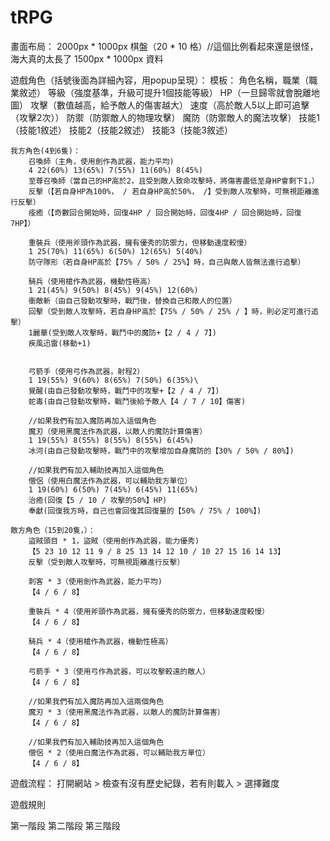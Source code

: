 # tRPG

畫面布局：
	2000px * 1000px 棋盤（20 * 10 格）//這個比例看起來還是很怪，海大真的太長了
	1500px * 1000px 資料

遊戲角色（括號後面為詳細內容，用popup呈現）：
	模板：
		角色名稱，職業（職業敘述）
		等級（強度基準，升級可提升1個技能等級） HP（一旦歸零就會脫離地圖） 攻擊（數值越高，給予敵人的傷害越大） 速度（高於敵人5以上即可追擊（攻擊2次）） 防禦（防禦敵人的物理攻擊） 魔防（防禦敵人的魔法攻擊）
		技能1（技能1敘述）
		技能2（技能2敘述）
		技能3（技能3敘述）

	我方角色(4到6隻)：
		召喚師（主角，使用劍作為武器，能力平均)
		4 22(60%) 13(65%) 7(55%) 11(60%) 8(45%)
		至尊召喚師（當自己的HP高於2，且受到敵人致命攻擊時，將傷害盡低至身HP會剩下1，）
		反擊（【若自身HP為100%， / 若自身HP高於50%， /】受到敵人攻擊時，可無視距離進行反擊）
		痊癒（【奇數回合開始時，回復4HP / 回合開始時，回復4HP / 回合開始時，回復7HP】）

		重裝兵（使用斧頭作為武器，擁有優秀的防禦力，但移動速度較慢）
		1 25(70%) 11(65%) 6(50%) 12(65%) 5(40%)
		防守隊形（若自身HP高於【75% / 50% / 25%】時，自己與敵人皆無法進行追擊）

		騎兵（使用槍作為武器，機動性極高）
		1 21(45%) 9(50%) 8(45%) 9(45%) 12(60%)
		衝敵斬（由自己發動攻擊時，戰鬥後，替換自己和敵人的位置）
		回擊（受到敵人攻擊時，若自身HP高於【75% / 50% / 25% / 】時，則必定可進行追擊）
		1麗華(受到敵人攻擊時，戰鬥中的魔防+【2 / 4 / 7】)
		疾風迅雷(移動+1)
		
		
		弓箭手（使用弓作為武器，射程2）
		1 19(55%) 9(60%) 8(65%) 7(50%) 6(35%)\
		覺醒(由自己發動攻擊時，戰鬥中的攻擊+【2 / 4 / 7】)
		蛇毒(由自己發動攻擊時，戰鬥後給予敵人【4 / 7 / 10】傷害)
		
		//如果我們有加入魔防再加入這個角色
		魔刃（使用黑魔法作為武器，以敵人的魔防計算傷害）
		1 19(55%) 8(55%) 8(55%) 8(55%) 6(45%)
		冰河(由自己發動攻擊時，戰鬥中的攻擊增加自身魔防的【30% / 50% / 80%】)
		
		//如果我們有加入輔助技再加入這個角色
		僧侶（使用白魔法作為武器，可以輔助我方單位）
		1 19(60%) 6(50%) 7(45%) 6(45%) 11(65%)
		治癒(回復【5 / 10 / 攻擊的50%】HP)
		奉獻(回復我方時，自己也會回復其回復量的【50% / 75% / 100%】)

	敵方角色（15到20隻，）：
		盜賊頭目 * 1，盜賊（使用劍作為武器，能力優秀)
		【5 23 10 12 11 9 / 8 25 13 14 12 10 / 10 27 15 16 14 13】
		反擊（受到敵人攻擊時，可無視距離進行反擊）

		刺客 * 3（使用劍作為武器，能力平均)
		【4 / 6 / 8】
		
		重裝兵 * 4（使用斧頭作為武器，擁有優秀的防禦力，但移動速度較慢）
		【4 / 6 / 8】
		
		騎兵 * 4（使用槍作為武器，機動性極高）
		【4 / 6 / 8】
		
		弓箭手 * 3（使用弓作為武器，可以攻擊較遠的敵人）
		【4 / 6 / 8】
		
		//如果我們有加入魔防再加入這兩個角色
		魔刃 * 3（使用黑魔法作為武器，以敵人的魔防計算傷害）
		【4 / 6 / 8】
		
		//如果我們有加入輔助技再加入這個角色
		僧侶 * 2（使用白魔法作為武器，可以輔助我方單位）
		【4 / 6 / 8】

遊戲流程：
	打開網站
	> 檢查有沒有歷史紀錄，若有則載入
	> 選擇難度

遊戲規則

第一階段
第二階段
第三階段
